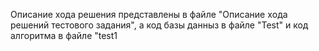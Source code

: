Описание хода решения представлены в файле "Описание xода решений тестового задания", 
а код базы данныз в файле "Test" и код алгоритма в файле "test1
